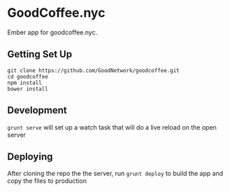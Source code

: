 # GoodCoffee.nyc
Ember app for goodcoffee.nyc.

## Getting Set Up
    git clone https://github.com/GoodNetwork/goodcoffee.git
    cd goodcoffee
    npm install
    bower install

## Development
`grunt serve` will set up a watch task that will do a live reload on the open server

## Deploying
After cloning the repo the the server, run `grunt deploy` to build the app and copy the files to production
